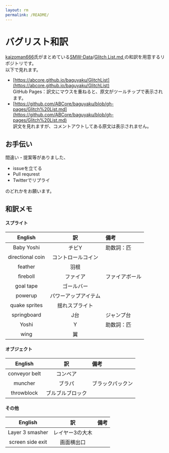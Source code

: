 ```yaml
---
layout: rm
permalink: /README/
---
```


# バグリスト和訳

[kaizoman666](https://github.com/kaizoman666)氏がまとめている[SMW-Data](https://github.com/kaizoman666/SMW-Data)/[Glitch List.md
](https://github.com/kaizoman666/SMW-Data/blob/master/Glitch%20List.md)の和訳を用意するリポジトリです。  
以下で見れます。

- [https://abcore.github.io/baguyaku/GlitchList](https://abcore.github.io/baguyaku/GlitchList)  
GitHub Pages：訳文にマウスを重ねると、原文がツールチップで表示されます。
- [https://github.com/ABCore/baguyaku/blob/gh-pages/Glitch%20List.md](https://github.com/ABCore/baguyaku/blob/gh-pages/Glitch%20List.md)  
訳文を見れますが、コメントアウトしてある原文は表示されません。

## お手伝い

間違い・提案等がありました、

* issueを立てる
* Pull requrest
* Twitterでリプライ

のどれかをお願います。

## 和訳メモ

#### スプライト

| English | 訳 | 備考 |
|:--:|:--:|:--|
| Baby Yoshi | チビY | 助数詞：匹 |
| directional coin | コントロールコイン ||
| feather | 羽根 ||
| fireboll | ファイア | ファイアボール |
| goal tape | ゴールバー ||
| powerup | パワーアップアイテム ||
| quake sprites | 揺れスプライト ||
| springboard | J台 | ジャンプ台 |
| Yoshi | Y | 助数詞：匹 |
| wing | 翼 ||

#### オブジェクト

| English | 訳 | 備考 |
|:--:|:--:|:--|
| conveyor belt | コンベア ||
| muncher | ブラパ | ブラックパックン |
| throwblock | ブルブルブロック ||

#### その他

| English | 訳 | 備考 |
|:--:|:--:|:--|
| Layer 3 smasher | レイヤー3の大木 ||
| screen side exit | 画面横出口 ||
